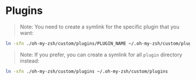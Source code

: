 # Plugins

> Note: You need to create a symlink for the specific plugin that you want:

```bash
ln -sfn ./oh-my-zsh/custom/plugins/PLUGIN_NAME ~/.oh-my-zsh/custom/plugins/PLUGIN_NAME
```

> Note: If you prefer, you can create a symlink for all `plugin` directory instead:

```bash
ln -sfn ./oh-my-zsh/custom/plugins ~/.oh-my-zsh/custom/plugins
```
